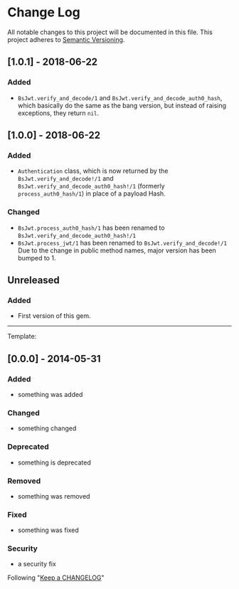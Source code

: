 # Change Log
All notable changes to this project will be documented in this file.
This project adheres to [Semantic Versioning](http://semver.org/).

## [1.0.1] - 2018-06-22
### Added
- `BsJwt.verify_and_decode/1` and `BsJwt.verify_and_decode_auth0_hash`, which basically do
the same as the bang version, but instead of raising exceptions, they return `nil`.

## [1.0.0] - 2018-06-22
### Added
- `Authentication` class, which is now returned by the `BsJwt.verify_and_decode!/1` and
`BsJwt.verify_and_decode_auth0_hash!/1` (formerly `process_auth0_hash/1`) in place of
a payload Hash.

### Changed
- `BsJwt.process_auth0_hash/1` has been renamed to `BsJwt.verify_and_decode_auth0_hash!/1`
- `BsJwt.process_jwt/1` has been renamed to `BsJwt.verify_and_decode!/1`
Due to the change in public method names, major version has been bumped to 1.

## Unreleased
### Added
- First version of this gem.
-----------------------------------------------------------------------------------------

Template:
## [0.0.0] - 2014-05-31
### Added
- something was added

### Changed
- something changed

### Deprecated
- something is deprecated

### Removed
- something was removed

### Fixed
- something was fixed

### Security
- a security fix

Following "[Keep a CHANGELOG](http://keepachangelog.com/)"
